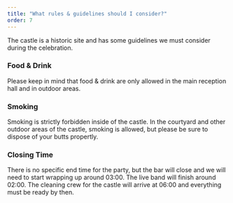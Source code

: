 ```yaml
---
title: "What rules & guidelines should I consider?"
order: 7
---
```


The castle is a historic site and has some guidelines we must consider during the celebration. 

### Food & Drink

Please keep in mind that food & drink are only allowed in the main reception hall and in outdoor areas.

### Smoking

Smoking is strictly forbidden inside of the castle. In the courtyard and other outdoor areas of the castle, smoking is allowed, but please be sure to dispose of your butts propertly.

### Closing Time

There is no specific end time for the party, but the bar will close and we will need to start wrapping up around 03:00. The live band will finish around 02:00. The cleaning crew for the castle will arrive at 06:00 and everything must be ready by then.